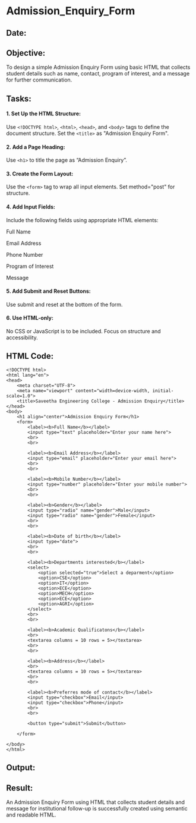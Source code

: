 # Admission_Enquiry_Form
## Date:

## Objective:
To design a simple Admission Enquiry Form using basic HTML that collects student details such as name, contact, program of interest, and a message for further communication.

## Tasks:
#### 1. Set Up the HTML Structure:
Use ```<!DOCTYPE html>```, ```<html>```, ```<head>```, and ```<body>``` tags to define the document structure.
Set the ```<title>``` as "Admission Enquiry Form".

#### 2. Add a Page Heading:
Use ```<h1>``` to title the page as “Admission Enquiry”.

#### 3. Create the Form Layout:
Use the ```<form>``` tag to wrap all input elements. Set method="post" for structure.

#### 4. Add Input Fields:
Include the following fields using appropriate HTML elements:

Full Name

Email Address

Phone Number 

Program of Interest 

Message

#### 5. Add Submit and Reset Buttons:
Use submit and reset at the bottom of the form.

#### 6. Use HTML-only:
No CSS or JavaScript is to be included. Focus on structure and accessibility.

## HTML Code:
```
<!DOCTYPE html>
<html lang="en">
<head>
    <meta charset="UTF-8">
    <meta name="viewport" content="width=device-width, initial-scale=1.0">
    <title>Saveetha Engineering College - Admission Enquiry</title>
</head>
<body>
    <h1 align="center">Admission Enquiry Form</h1>
    <form>
        <label><b>Full Name</b></label>
        <input type="text" placeholder="Enter your name here">
        <br>
        <br>

        <label><b>Email Address</b></label>
        <input type="email" placeholder="Enter your email here">
        <br>
        <br>

        <label><b>Mobile Number</b></label>
        <input type="number" placeholder="Enter your mobile number">
        <br>
        <br>

        <label><b>Gender</b></label>
        <input type="radio" name="gender">Male</input>
        <input type="radio" name="gender">Female</input>
        <br>
        <br>

        <label><b>Date of birth</b></label>
        <input type="date">
        <br>
        <br>

        <label><b>Departments interested</b></label>
        <select>
            <option selected="true">Select a deparment</option>
            <option>CSE</option>
            <option>IT</option>
            <option>ECE</option>
            <option>MECH</option>
            <option>ECE</option>
            <option>AGRI</option>
        </select>
        <br>
        <br>

        <label><b>Academic Qualificatons</b></label>
        <br>
        <textarea columns = 10 rows = 5></textarea>
        <br>
        <br>

        <label><b>Address</b></label>
        <br>
        <textarea columns = 10 rows = 5></textarea>
        <br>
        <br>

        <label><b>Preferres mode of contact</b></label>
        <input type="checkbox">Email</input>
        <input type="checkbox">Phone</input>
        <br>
        <br>

        <button type="submit">Submit</button>

    </form>

</body>
</html>
```

## Output:

## Result:
An Admission Enquiry Form using HTML that collects student details and message for institutional follow-up is successfully created using semantic and readable HTML.
